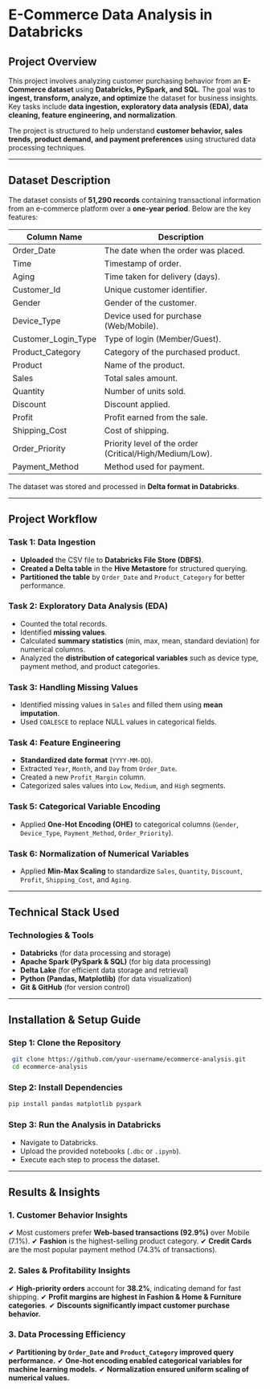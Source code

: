 # **E-Commerce Data Analysis in Databricks**

## **Project Overview**
This project involves analyzing customer purchasing behavior from an **E-Commerce dataset** using **Databricks, PySpark, and SQL**. The goal was to **ingest, transform, analyze, and optimize** the dataset for business insights. Key tasks include **data ingestion, exploratory data analysis (EDA), data cleaning, feature engineering, and normalization**.

The project is structured to help understand **customer behavior, sales trends, product demand, and payment preferences** using structured data processing techniques.

---

## **Dataset Description**
The dataset consists of **51,290 records** containing transactional information from an e-commerce platform over a **one-year period**. Below are the key features:

| **Column Name**         | **Description** |
|-------------------------|----------------|
| Order_Date             | The date when the order was placed. |
| Time                   | Timestamp of order. |
| Aging                  | Time taken for delivery (days). |
| Customer_Id            | Unique customer identifier. |
| Gender                 | Gender of the customer. |
| Device_Type            | Device used for purchase (Web/Mobile). |
| Customer_Login_Type    | Type of login (Member/Guest). |
| Product_Category       | Category of the purchased product. |
| Product               | Name of the product. |
| Sales                 | Total sales amount. |
| Quantity              | Number of units sold. |
| Discount              | Discount applied. |
| Profit                | Profit earned from the sale. |
| Shipping_Cost         | Cost of shipping. |
| Order_Priority        | Priority level of the order (Critical/High/Medium/Low). |
| Payment_Method        | Method used for payment. |

The dataset was stored and processed in **Delta format in Databricks**.

---

## **Project Workflow**

### **Task 1: Data Ingestion**
- **Uploaded** the CSV file to **Databricks File Store (DBFS)**.
- **Created a Delta table** in the **Hive Metastore** for structured querying.
- **Partitioned the table** by `Order_Date` and `Product_Category` for better performance.

### **Task 2: Exploratory Data Analysis (EDA)**
- Counted the total records.
- Identified **missing values**.
- Calculated **summary statistics** (min, max, mean, standard deviation) for numerical columns.
- Analyzed the **distribution of categorical variables** such as device type, payment method, and product categories.

### **Task 3: Handling Missing Values**
- Identified missing values in `Sales` and filled them using **mean imputation**.
- Used `COALESCE` to replace NULL values in categorical fields.

### **Task 4: Feature Engineering**
- **Standardized date format** (`YYYY-MM-DD`).
- Extracted `Year`, `Month`, and `Day` from `Order_Date`.
- Created a new `Profit_Margin` column.
- Categorized sales values into `Low`, `Medium`, and `High` segments.

### **Task 5: Categorical Variable Encoding**
- Applied **One-Hot Encoding (OHE)** to categorical columns (`Gender`, `Device_Type`, `Payment_Method`, `Order_Priority`).

### **Task 6: Normalization of Numerical Variables**
- Applied **Min-Max Scaling** to standardize `Sales`, `Quantity`, `Discount`, `Profit`, `Shipping_Cost`, and `Aging`.

---

## **Technical Stack Used**
### **Technologies & Tools**
- **Databricks** (for data processing and storage)
- **Apache Spark (PySpark & SQL)** (for big data processing)
- **Delta Lake** (for efficient data storage and retrieval)
- **Python (Pandas, Matplotlib)** (for data visualization)
- **Git & GitHub** (for version control)

---

## **Installation & Setup Guide**
### **Step 1: Clone the Repository**
```bash
 git clone https://github.com/your-username/ecommerce-analysis.git
 cd ecommerce-analysis
```

### **Step 2: Install Dependencies**
```bash
pip install pandas matplotlib pyspark
```

### **Step 3: Run the Analysis in Databricks**
- Navigate to Databricks.
- Upload the provided notebooks (`.dbc` or `.ipynb`).
- Execute each step to process the dataset.

---

## **Results & Insights**
### **1. Customer Behavior Insights**
✔ Most customers prefer **Web-based transactions (92.9%)** over Mobile (7.1%).
✔ **Fashion** is the highest-selling product category.
✔ **Credit Cards** are the most popular payment method (74.3% of transactions).

### **2. Sales & Profitability Insights**
✔ **High-priority orders** account for **38.2%**, indicating demand for fast shipping.
✔ **Profit margins are highest in Fashion & Home & Furniture categories**.
✔ **Discounts significantly impact customer purchase behavior.**

### **3. Data Processing Efficiency**
✔ **Partitioning by `Order_Date` and `Product_Category` improved query performance.**
✔ **One-hot encoding enabled categorical variables for machine learning models.**
✔ **Normalization ensured uniform scaling of numerical values.**


